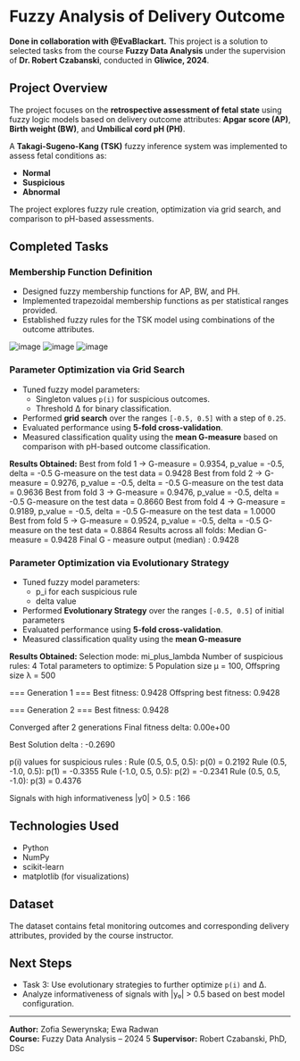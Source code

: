 # Fuzzy Analysis of Delivery Outcome
**Done in collaboration with @EvaBlackart.**
This project is a solution to selected tasks from the course **Fuzzy Data Analysis** under the supervision of **Dr. Robert Czabanski**, conducted in **Gliwice, 2024**.

##  Project Overview

The project focuses on the **retrospective assessment of fetal state** using fuzzy logic models based on delivery outcome attributes: **Apgar score (AP)**, **Birth weight (BW)**, and **Umbilical cord pH (PH)**. 

A **Takagi-Sugeno-Kang (TSK)** fuzzy inference system was implemented to assess fetal conditions as:
- **Normal**
- **Suspicious**
- **Abnormal**

The project explores fuzzy rule creation, optimization via grid search, and comparison to pH-based assessments.

## Completed Tasks

###  Membership Function Definition
- Designed fuzzy membership functions for AP, BW, and PH.
- Implemented trapezoidal membership functions as per statistical ranges provided.
- Established fuzzy rules for the TSK model using combinations of the outcome attributes.

![image](https://github.com/user-attachments/assets/7c44dbe6-9e86-494c-aa05-61d107e741d7)
![image](https://github.com/user-attachments/assets/6835330f-ba22-48d3-87ff-eb3b9f03df95)
![image](https://github.com/user-attachments/assets/8a701a5a-847d-4242-8104-cf1770e631da)

###  Parameter Optimization via Grid Search
- Tuned fuzzy model parameters:
  - Singleton values `p(i)` for suspicious outcomes.
  - Threshold ∆ for binary classification.
- Performed **grid search** over the ranges `[-0.5, 0.5]` with a step of `0.25`.
- Evaluated performance using **5-fold cross-validation**.
- Measured classification quality using the **mean G-measure** based on comparison with pH-based outcome classification.

**Results Obtained:**
    Best from fold 1 → G-measure = 0.9354, p_value = -0.5, delta = -0.5
    G-measure on the test data = 0.9428
    Best from fold 2 → G-measure = 0.9276, p_value = -0.5, delta = -0.5
    G-measure on the test data = 0.9636
    Best from fold 3 → G-measure = 0.9476, p_value = -0.5, delta = -0.5
    G-measure on the test data = 0.8660
    Best from fold 4 → G-measure = 0.9189, p_value = -0.5, delta = -0.5
    G-measure on the test data = 1.0000
    Best from fold 5 → G-measure = 0.9524, p_value = -0.5, delta = -0.5
    G-measure on the test data = 0.8864
    Results across all folds: Median G-measure = 0.9428
    Final G - measure output (median) : 0.9428
    
###  Parameter Optimization via Evolutionary Strategy
- Tuned fuzzy model parameters:
  - p_i for each suspicious rule
  - delta value
- Performed **Evolutionary Strategy** over the ranges `[-0.5, 0.5]` of initial parameters 
- Evaluated performance using **5-fold cross-validation**.
- Measured classification quality using the **mean G-measure**

**Results Obtained:**
  Selection mode: mi_plus_lambda
  Number of suspicious rules: 4
  Total parameters to optimize: 5
  Population size μ = 100, Offspring size λ = 500
  
  === Generation 1 ===
  Best fitness: 0.9428
  Offspring best fitness: 0.9428
  
  === Generation 2 ===
  Best fitness: 0.9428
  
  Converged after 2 generations
  Final fitness delta: 0.00e+00
  
   Best Solution 
  delta : -0.2690
  
  p(i) values for suspicious rules : 
  Rule (0.5, 0.5, 0.5): p(0) = 0.2192
  Rule (0.5, -1.0, 0.5): p(1) = -0.3355
  Rule (-1.0, 0.5, 0.5): p(2) = -0.2341
  Rule (0.5, 0.5, -1.0): p(3) = 0.4376
  
  Signals with high informativeness |y0| > 0.5 : 166


##  Technologies Used
- Python
- NumPy
- scikit-learn
- matplotlib (for visualizations)

##  Dataset
The dataset contains fetal monitoring outcomes and corresponding delivery attributes, provided by the course instructor.

##  Next Steps
-  Task 3: Use evolutionary strategies to further optimize `p(i)` and ∆.
-  Analyze informativeness of signals with |y₀| > 0.5 based on best model configuration.

---

**Author:** Zofia Sewerynska; Ewa Radwan   
**Course:** Fuzzy Data Analysis – 2024 5
**Supervisor:** Robert Czabanski, PhD, DSc  
